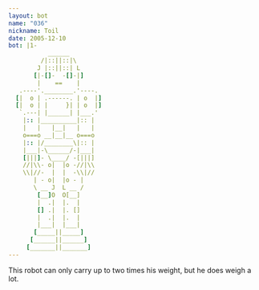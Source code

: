 ```yaml
---
layout: bot
name: "036"
nickname: Toil
date: 2005-12-10
bot: |1-
           ______         
         /|::||::|\       
        J |::||::| L      
       [|-[]-  -[]-|]     
        |    ==    |      
   .----'.________.'----. 
  [|  o | .------. | o  |]
  [|  o | |     }| | o  |]
   `.---| |______| |___.' 
    |:: |__________|:: |  
    |   |   |__|   |   |  
    o===o __|__|__ o===o  
    |:: |/________\|:: |  
    |___|-\______/-|___|  
    [|||]- \____/ -[|||]  
    //|\\- o|  |o -//|\\  
    \\|//-  |  |  -\\|//  
       | - o|  |o - |     
       \ __ J  L __ /     
        [__]O  O[__]      
        |  .|  |.  |      
        [] .|  |. []      
        |  .|  |.  |      
        |___|  |___|      
       [_____||_____]     
      [______||______]    
     [_______||_______]   
---
```

This robot can only carry up to two times his weight, but he does weigh a lot.
